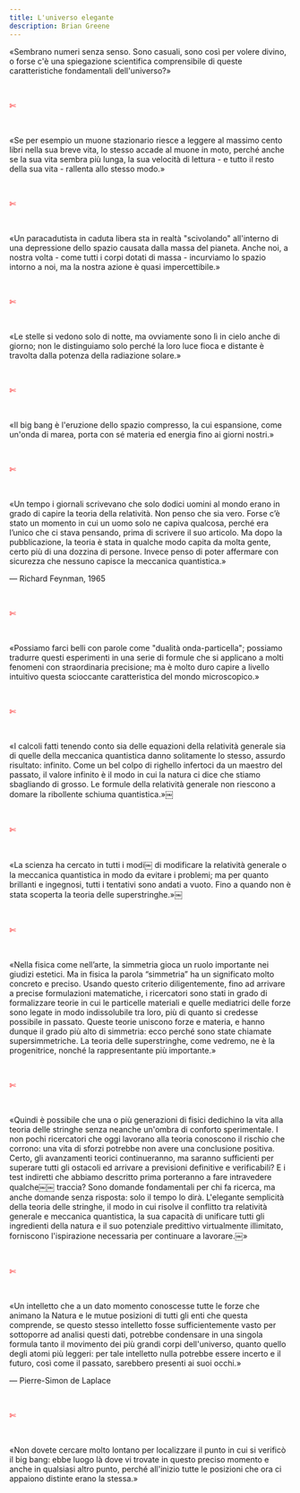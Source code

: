 ```yaml
---
title: L'universo elegante
description: Brian Greene
---
```

«Sembrano numeri senza senso. Sono casuali, sono così per volere divino, o forse c'è una spiegazione scientifica comprensibile di queste caratteristiche fondamentali dell'universo?»

&nbsp;

<span style="color:red">✄</span>

&nbsp;

«Se per esempio un muone stazionario riesce a leggere al massimo cento libri nella sua breve vita, lo stesso accade al muone in moto, perché anche se la sua vita sembra più lunga, la sua velocità di lettura - e tutto il resto della sua vita - rallenta allo stesso modo.»

&nbsp;

<span style="color:red">✄</span>

&nbsp;

«Un paracadutista in caduta libera sta in realtà "scivolando" all'interno di una depressione dello spazio causata dalla massa del pianeta. Anche noi, a nostra volta - come tutti i corpi dotati di massa - incurviamo lo spazio intorno a noi, ma la nostra azione è quasi impercettibile.»

&nbsp;

<span style="color:red">✄</span>

&nbsp;

«Le stelle si vedono solo di notte, ma ovviamente sono lì in cielo anche di giorno; non le distinguiamo solo perché la loro luce fioca e distante è travolta dalla potenza della radiazione solare.»

&nbsp;

<span style="color:red">✄</span>

&nbsp;

«Il big bang è l'eruzione dello spazio compresso, la cui espansione, come un'onda di marea, porta con sé materia ed energia fino ai giorni nostri.»

&nbsp;

<span style="color:red">✄</span>

&nbsp;

«Un tempo i giornali scrivevano che solo dodici uomini al mondo erano in grado di capire la teoria della relatività. Non penso che sia vero. Forse c’è stato un momento in cui un uomo solo ne capiva qualcosa, perché era l’unico che ci stava pensando, prima di scrivere il suo articolo. Ma dopo la pubblicazione, la teoria è stata in qualche modo capita da molta gente, certo più di una dozzina di persone. Invece penso di poter affermare con sicurezza che nessuno capisce la meccanica quantistica.»
&nbsp;

— Richard Feynman, 1965

&nbsp;

<span style="color:red">✄</span>

&nbsp;

«Possiamo farci belli con parole come "dualità onda-particella"; possiamo tradurre questi esperimenti in una serie di formule che si applicano a molti fenomeni con straordinaria precisione; ma è molto duro capire a livello intuitivo questa scioccante caratteristica del mondo microscopico.»

&nbsp;

<span style="color:red">✄</span>

&nbsp;

«I calcoli fatti tenendo conto sia delle equazioni della relatività generale sia di quelle della meccanica quantistica danno solitamente lo stesso, assurdo risultato: infinito. Come un bel colpo di righello infertoci da un maestro del passato, il valore infinito è il modo in cui la natura ci dice che stiamo sbagliando di grosso. Le formule della relatività generale non riescono a domare la ribollente schiuma quantistica.»￼

&nbsp;

<span style="color:red">✄</span>

&nbsp;

«La scienza ha cercato in tutti i modi￼ di modificare la relatività generale o la meccanica quantistica in modo da evitare i problemi; ma per quanto brillanti e ingegnosi, tutti i tentativi sono andati a vuoto. Fino a quando non è stata scoperta la teoria delle superstringhe.»￼

&nbsp;

<span style="color:red">✄</span>

&nbsp;

«Nella fisica come nell’arte, la simmetria gioca un ruolo importante nei giudizi estetici. Ma in fisica la parola “simmetria” ha un significato molto concreto e preciso. Usando questo criterio diligentemente, fino ad arrivare a precise formulazioni matematiche, i ricercatori sono stati in grado di formalizzare teorie in cui le particelle materiali e quelle mediatrici delle forze sono legate in modo indissolubile tra loro, più di quanto si credesse possibile in passato. Queste teorie uniscono forze e materia, e hanno dunque il grado più alto di simmetria: ecco perché sono state chiamate supersimmetriche. La teoria delle superstringhe, come vedremo, ne è la progenitrice, nonché la rappresentante più importante.»

&nbsp;

<span style="color:red">✄</span>

&nbsp;

«Quindi è possibile che una o più generazioni di fisici dedichino la vita alla teoria delle stringhe senza neanche un'ombra di conforto sperimentale. I non pochi ricercatori che oggi lavorano alla teoria conoscono il rischio che corrono: una vita di sforzi potrebbe non avere una conclusione positiva. Certo, gli avanzamenti teorici continueranno, ma saranno sufficienti per superare tutti gli ostacoli ed arrivare a previsioni definitive e verificabili? E i test indiretti che abbiamo descritto prima porteranno a fare intravedere qualche￼￼ traccia? Sono domande fondamentali per chi fa ricerca, ma anche domande senza risposta: solo il tempo lo dirà. L'elegante semplicità della teoria delle stringhe, il modo in cui risolve il conflitto tra relatività generale e meccanica quantistica, la sua capacità di unificare tutti gli ingredienti della natura e il suo potenziale predittivo virtualmente illimitato, forniscono l'ispirazione necessaria per continuare a lavorare.￼»

&nbsp;

<span style="color:red">✄</span>

&nbsp;

«Un intelletto che a un dato momento conoscesse tutte le forze che animano la Natura e le mutue posizioni di tutti gli enti che questa comprende, se questo stesso intelletto fosse sufficientemente vasto per sottoporre ad analisi questi dati, potrebbe condensare in una singola formula tanto il movimento dei più grandi corpi dell'universo, quanto quello degli atomi più leggeri: per tale intelletto nulla potrebbe essere incerto e il futuro, così come il passato, sarebbero presenti ai suoi occhi.»
&nbsp;

— Pierre-Simon de Laplace

&nbsp;

<span style="color:red">✄</span>

&nbsp;

«Non dovete cercare molto lontano per localizzare il punto in cui si verificò il big bang: ebbe luogo là dove vi trovate in questo preciso momento e anche in qualsiasi altro punto, perché all'inizio tutte le posizioni che ora ci appaiono distinte erano la stessa.»
